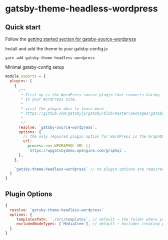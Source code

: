 # gatsby-theme-headless-wordpress


## Quick start

Follow the [getting started section for gatsby-source-wordpress](https://github.com/gatsbyjs/gatsby/blob/master/packages/gatsby-source-wordpress/docs/getting-started.md) 

Install and add the theme to your gatsby-config.js

```
yarn add gatsby-theme-headless-wordpress
```
Minimal gatsby-config setup
```javascript
module.exports = {
  plugins: [
    {
      /**
       * First up is the WordPress source plugin that connects Gatsby
       * to your WordPress site.
       *
       * visit the plugin docs to learn more
       * https://github.com/gatsbyjs/gatsby/blob/master/packages/gatsby-source-wordpress/README.md
       *
       */
      resolve: `gatsby-source-wordpress`,
      options: {
        // the only required plugin option for WordPress is the GraphQL url.
        url:
          process.env.WPGRAPHQL_URL ||
          `https://wpgatsbydemo.wpengine.com/graphql`,
      },
    },
    
    `gatsby-theme-headless-wordpress` // no plugin options are required
  ]
}

```
## Plugin Options
```javascript
{
  resolve: `gatsby-theme-headless-wordpress`
  options: {
     templatesPath: `./src/templates`, // default ~ the folder where you will keep your page template files
     excludedNodeTypes: [`MediaItem`], // default ~ excludes creating pages for individual media items
  }
}
```
